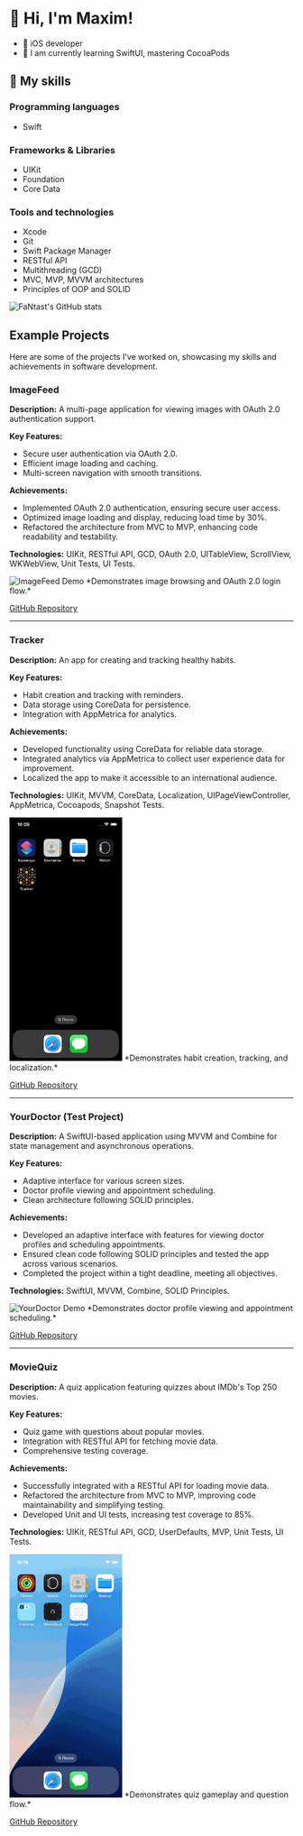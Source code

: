 # 👋 Hi, I'm Maxim!

- 📱 iOS developer
- 💭 I am currently learning SwiftUI, mastering CocoaPods
## 🚀 My skills

### Programming languages

- Swift
### Frameworks & Libraries

- UIKit
- Foundation
- Core Data
### Tools and technologies

- Xcode
- Git
- Swift Package Manager
- RESTful API
- Multithreading (GCD)
- MVC, MVP, MVVM architectures
- Principles of OOP and SOLID

![FaNtast's GitHub stats](https://github-readme-stats.vercel.app/api?username=FaNtast2912&show_icons=true&theme=tokyonight)

## Example Projects

Here are some of the projects I've worked on, showcasing my skills and achievements in software development.

### ImageFeed
**Description:** A multi-page application for viewing images with OAuth 2.0 authentication support.

**Key Features:**
- Secure user authentication via OAuth 2.0.
- Efficient image loading and caching.
- Multi-screen navigation with smooth transitions.

**Achievements:**
- Implemented OAuth 2.0 authentication, ensuring secure user access.
- Optimized image loading and display, reducing load time by 30%.
- Refactored the architecture from MVC to MVP, enhancing code readability and testability.

**Technologies:** UIKit, RESTful API, GCD, OAuth 2.0, UITableView, ScrollView, WKWebView, Unit Tests, UI Tests.

<img src="https://raw.githubusercontent.com/FaNtast2912/ImageFeed/main/Demo/ImageFeedDemo.gif" alt="ImageFeed Demo" width="200">  
*Demonstrates image browsing and OAuth 2.0 login flow.*  

[GitHub Repository](https://github.com/FaNtast2912/ImageFeed)

---

### Tracker
**Description:** An app for creating and tracking healthy habits.

**Key Features:**
- Habit creation and tracking with reminders.
- Data storage using CoreData for persistence.
- Integration with AppMetrica for analytics.

**Achievements:**
- Developed functionality using CoreData for reliable data storage.
- Integrated analytics via AppMetrica to collect user experience data for improvement.
- Localized the app to make it accessible to an international audience.

**Technologies:** UIKit, MVVM, CoreData, Localization, UIPageViewController, AppMetrica, Cocoapods, Snapshot Tests.

<img src="https://raw.githubusercontent.com/FaNtast2912/Tracker/main/Demo/TrackerDemo.gif" alt="Tracker Demo" width="200">  
*Demonstrates habit creation, tracking, and localization.*  

[GitHub Repository](https://github.com/FaNtast2912/Tracker)

---

### YourDoctor (Test Project)
**Description:** A SwiftUI-based application using MVVM and Combine for state management and asynchronous operations.

**Key Features:**
- Adaptive interface for various screen sizes.
- Doctor profile viewing and appointment scheduling.
- Clean architecture following SOLID principles.

**Achievements:**
- Developed an adaptive interface with features for viewing doctor profiles and scheduling appointments.
- Ensured clean code following SOLID principles and tested the app across various scenarios.
- Completed the project within a tight deadline, meeting all objectives.

**Technologies:** SwiftUI, MVVM, Combine, SOLID Principles.

<img src="https://raw.githubusercontent.com/FaNtast2912/YourDoctor/main/Demo/YourDoctorDemo.gif" alt="YourDoctor Demo" width="200">  
*Demonstrates doctor profile viewing and appointment scheduling.*  

[GitHub Repository](https://github.com/FaNtast2912/YourDoctor)

---

### MovieQuiz
**Description:** A quiz application featuring quizzes about IMDb's Top 250 movies.

**Key Features:**
- Quiz game with questions about popular movies.
- Integration with RESTful API for fetching movie data.
- Comprehensive testing coverage.

**Achievements:**
- Successfully integrated with a RESTful API for loading movie data.
- Refactored the architecture from MVC to MVP, improving code maintainability and simplifying testing.
- Developed Unit and UI tests, increasing test coverage to 85%.

**Technologies:** UIKit, RESTful API, GCD, UserDefaults, MVP, Unit Tests, UI Tests.

<img src="https://raw.githubusercontent.com/FaNtast2912/MovieQuiz/main/Demo/MovieQuizDemo.gif" alt="MovieQuiz Demo" width="200">  
*Demonstrates quiz gameplay and question flow.*  

[GitHub Repository](https://github.com/FaNtast2912/MovieQuiz)
